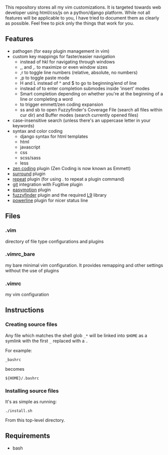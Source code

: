 This repository stores all my vim customizations. It is targeted towards web developer using html/css/js on a python/django platform.
While not all features will be applicable to you, I have tried to document them as clearly as possible. Feel free to pick only the things that work for you.

## Features
* pathogen (for easy plugin management in vim)
* custom key mappings for faster/easier navigation
    * <C-hjkl> instead of <C-w>hkl for navigating through windows
    * ,, and ,. to maximize or even window sizes
    * ,r to toggle line numbers (relative, absolute, no numbers)
    * ,p to toggle paste mode
    * H and L instead of ^ and $ to go to beginning/end of line
    * <C-k> instead of <C-x> to enter completion submodes inside 'insert' modes
    * Smart <Tab> completion depending on whether you're at the beginning of a line or completing a word
    * <S-Tab> to trigger emmett/zen coding expansion
    * ss and sb to open Fuzzyfinder's Coverage File (search all files within cur dir) and Buffer modes (search currently opened files)
* case-insensitive search (unless there's an uppercase letter in your keywords)
* syntax and color coding
    * django syntax for html templates
    * html
    * javascript
    * css
    * scss/sass
    * less
* [zen coding](http://code.google.com/p/zen-coding/) plugin (Zen Coding is now known as Emmett)
* [surround](https://github.com/tpope/vim-surround) plugin
* [repeat](http://www.vim.org/scripts/script.php?script_id=2136) plugin (for using . to repeat a plugin command)
* [git](https://github.com/tpope/vim-fugitive) integration with Fugitive plugin
* [easymotion](http://www.vim.org/scripts/script.php?script_id=3526) plugin
* [fuzzyfinder](http://www.vim.org/scripts/script.php?script_id=1984) plugin and the required [L9](http://www.vim.org/scripts/script.php?script_id=3252) library
* [powerline](https://github.com/Lokaltog/vim-powerline) plugin for nicer status line


## Files
### .vim 
directory of file type configurations and plugins

### .vimrc_bare
my bare minimal vim configuration. It provides remapping and other settings without the use of plugins

### .vimrc
my vim configuration

## Instructions
### Creating source files
Any file which matches the shell glob `_*` will be linked into `$HOME` as a symlink with the first `_`  replaced with a `.`

For example:

    _bashrc

becomes

    ${HOME}/.bashrc

### Installing source files
It's as simple as running:

    ./install.sh

From this top-level directory.

## Requirements
* bash
